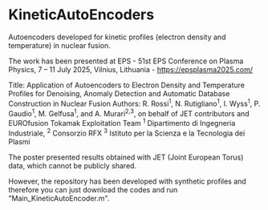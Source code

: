 # KineticAutoEncoders
Autoencoders developed for kinetic profiles (electron density and temperature) in nuclear fusion.  

The work has been presented at EPS - 51st EPS Conference on Plasma Physics, 7 – 11 July 2025, Vilnius, Lithuania - https://epsplasma2025.com/

Title: Application of Autoencoders to Electron Density and Temperature Profiles for Denoising, Anomaly Detection and Automatic Database Construction in Nuclear Fusion
Authors: R. Rossi<sup>1</sup>, N. Rutigliano<sup>1</sup>, I. Wyss<sup>1</sup>, P. Gaudio<sup>1</sup>, M. Gelfusa<sup>1</sup>, and A. Murari<sup>2,3</sup>, on behalf of JET contributors and EUROfusion Tokamak Exploitation Team
<sup>1</sup> Dipartimento di Ingegneria Industriale, 
<sup>2</sup> Consorzio RFX
<sup>3</sup> Istituto per la Scienza e la Tecnologia dei Plasmi


The poster presented results obtained with JET (Joint European Torus) data, which cannot be publicly shared. 

However, the repository has been developed with synthetic profiles and therefore you can just download the codes and run "Main_KineticAutoEncoder.m". 

